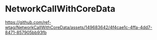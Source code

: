 # NetworkCallWithCoreData

https://github.com/ref-wtag/NetworkCallWithCoreData/assets/149683642/4f4cae1c-4ffa-4dd7-8471-857905bb93fb

